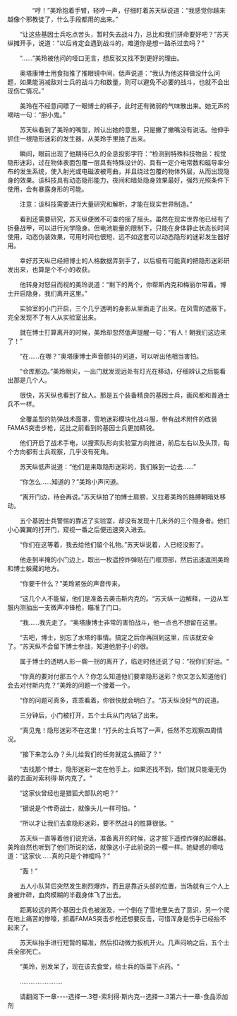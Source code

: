 <div class="read-content j_readContent" id="">
                <p>　　　　“哼！”美玲抱着手臂，轻哼一声，仔细盯着苏天纵说道：“我感觉你越来越像个邪教徒了，什么手段都用的出来。”<p>　　“让这些基因士兵吃点苦头，暂时失去战斗力，总比和我们拼命要好吧？”苏天纵摊开手，说道：“以后肯定会遇到战斗的，难道你是想一路杀过去吗？”<p>　　“……”美玲被他问的哑口无言，想反驳又找不到更好的理由。<p>　　奥塔康博士用食指推了推眼镜中间，低声说道：“我认为他这样做没什么问题，如果能消减敌对士兵的战斗力和数量，则可以避免不必要的战斗，也就不会出现伤亡情况。”<p>　　美玲在不经意间瞟了一眼博士的裤子，此时还有微弱的气味散出来。她无声的嘀咕一句：“胆小鬼。”<p>　　苏天纵看到了美玲的嘴型，辨认出她的意思，只是撇了撇嘴没有说话。他伸手抓住一根隐形迷彩的发生器，从美玲手里抽了出来。<p>　　瞬间，眼前出现了他期待已久的全息投影字符：“检测到特殊科技物品：视觉隐形迷彩，过在物体表面包覆一层具有特殊设计的、具有一定介电常数和磁导率分布的发生系统，使入射光或电磁波被弯曲，并且绕过包覆的物体外层，从而出现隐身的效果。该科技具有动态隐形能力，夜间和暗处隐身效果最好，强烈光照条件下使用，会有暴露身形的可能。<p>　　注意：该科技需要进行大量研究和解析，才能在现实世界制造。”<p>　　看到还需要研究，苏天纵便微不可查的摇了摇头。虽然在现实世界他已经有了折叠战甲，可以进行光学隐身。但电池能量的限制下，只能在身体静止状态长时间使用，动态伪装效果，可用时间也很短，远不如这套可以动态隐形的迷彩发生器好用。<p>　　幸好苏天纵已经把博士的人格数据弄到手了，以后极有可能真的把隐形迷彩研发出来，也算是个不小的收获。<p>　　他转身对怒目而视的美玲说道：“剩下的两个，你帮斯内克和梅丽尔带着。博士开启隐身，我们离开这里。”<p>　　实验室的小门开启，三个几乎透明的身影从里面走了出来。在风雪的遮蔽下，完全发现不了有人从实验室出来。<p>　　就在博士打算离开的时候，美玲却忽然低声提醒一句：“有人！朝我们这边来了！”<p>　　“在……在哪？”奥塔康博士声音颤抖的问道，可以听出他相当害怕。<p>　　“仓库那边。”美玲眼尖，一出门就发现远处有灯光在移动，仔细辨认之后能看出那是几个人。<p>　　很快，苏天纵也看到了敌人。那是五个装备精良的基因士兵，画风都和普通士兵不一样。<p>　　全覆盖型的防弹战术面罩，雪地迷彩模块化战斗服，带有战术附件的改装FAMAS突击步枪，远比之前看到的基因士兵更加精锐。<p>　　他们开启了战术手电，以搜索队形向实验室方向推进，前后左右以及头顶，每个方向都有士兵观察，几乎没有死角。<p>　　苏天纵低声说道：“他们是来取隐形迷彩的，我们躲到一边去……”<p>　　“你怎么……知道的？”美玲小声问道。<p>　　“离开门边，待会再说。”苏天纵拍了拍博士肩膀，又拉着美玲的胳膊朝暗处移动。<p>　　五个基因士兵警惕的靠近了实验室，却没有发现十几米外的三个隐身者。他们小心翼翼的打开门，窥视一番之后便迅速突入进去。<p>　　“你们在这等着，我去给他们留个礼物。”苏天纵说着，人已经没影了。<p>　　他走到半掩的小门边上，取出一枚遥控炸弹贴在门框顶部，然后迅速返回美玲和博士躲藏的地方。<p>　　“你要干什么？”美玲紧张的声音传来。<p>　　“这几个人不能留，他们是准备去袭击斯内克的。“苏天纵一边解释，一边从军服内测抽出一支微声冲锋枪，瞄准了门口。<p>　　“我……我先走了。“奥塔康博士非常的害怕战斗，他一点也不想留在这里。<p>　　“去吧，博士，别忘了水塔的事情。搞定之后你再回到这里，应该就安全了。“苏天纵不会留下博士参战，知道他胆子小的很。<p>　　属于博士的透明人形一瘸一拐的离开了，临走时他还说了句：“祝你们好运。“<p>　　“你真的要对付那五个人？你怎么知道他们要拿隐形迷彩？你又怎么知道他们会去对付斯内克？“美玲的问题一个接着一个。<p>　　“你的问题可真多，乖乖看着，你很快就会明白了。“苏天纵没好气的说道。<p>　　三分钟后，小门被打开，五个士兵从门内钻了出来。<p>　　“真见鬼！隐形迷彩不在这里！“打头的士兵骂了一声，任然不忘观察四周情况。<p>　　“接下来怎么办？头儿给我们的任务就这么搞砸了？“<p>　　“去找那个博士，隐形迷彩一定在他手上。如果还找不到，我们就只能毫无伪装的去面对索利得·斯内克了。“<p>　　“这家伙曾经也是猎狐犬部队的吧？“<p>　　“据说是个传奇战士，就像头儿一样可怕。“<p>　　“所以才让我们去拿隐形迷彩，要不然战斗的胜算很低。“<p>　　苏天纵一直等着他们说完话，准备离开的时候，这才按下遥控炸弹的起爆器。美玲自然也听到了他们所说的话，就像这小子此前说的一模一样。她疑惑的嘀咕道：“这家伙……真的只是个神棍吗？“<p>　　“轰！“<p>　　五人小队背后突然发生剧烈爆炸，而且是靠近头部的位置，当场就有三个人上身被炸碎，血肉模糊的半截身体飞了出去。<p>　　距离较远的两个基因士兵也被波及，一个倒在了雪地里失去了意识，另一个爬在地上痛苦的惨嚎，抓着FAMAS突击步枪还想要反击，可惜浑身是伤手已经抬不起来了。<p>　　苏天纵抬手进行短暂的瞄准，然后扣动微力扳机开火。几声闷响之后，五个士兵全部死亡。<p>　　“美玲，别发呆了，现在该去食堂，给士兵的饭菜下点药。“<p>　　……………………<p>　　请翻阅下一章----选择一.3卷-索利得·斯内克--选择一.3第六十一章-食品添加剂<p> 
            </div>
